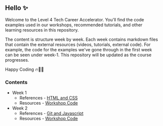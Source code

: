 ## Hello ✨

Welcome to the Level 4 Tech Career Accelerator. You'll find the code examples used in our workshops, recommended tutorials, and other learning resources in this repository. 

The content is structure week by week. Each week contains markdown files that contain the external resources (videos, tutorials, external code). For example, the code for the examples we've gone through in the first week can be seen under week-1. This repository will be updated as the course progresses.

Happy Coding 🔥🧑‍💻

### Contents

* Week 1
    * References - [HTML and CSS](week-1/README.md)
    * Resources - [Workshop Code](week-1)
* Week 2
    * References - [Git and Javascript](week-2/README.md)
    * Resources - [Workshop Code](week-2)

<!-- * Week 3
    * References - [](week-3/README.md)
    * Resources - [Workshop Code](week-3)
* Week 4
    * References - [](week-4/README.md)
    * Resources - [Workshop Code](week-4)
* Week 5
    * References - [](week-5/README.md)
    * Resources - [Workshop Code](week-5)
* Week 6
    * References - [](week-6/README.md)
    * Resources - [Workshop Code](week-6)
* Week 7
    * References - [](week-7/README.md)
    * Resources - [Workshop Code](week-7)
* Week 8
    * References - [](week-8/README.md)
    * Resources - [Workshop Code](week-8)
* Week 9
    * References - [](week-9/README.md)
    * Resources - [Workshop Code](week-9)
* Week 10
    * References - [](week-10/README.md)
    * Resources - [Workshop Code](week-10)
* Week 11
    * References - [](week-11/README.md)
    * Resources - [Workshop Code](week-11)
* Week 12
    * References - [](week-12/README.md)
    * Resources - [Workshop Code](week-12) -->